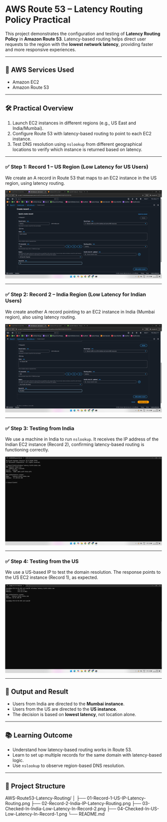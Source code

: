 # AWS Route 53 – Latency Routing Policy Practical

This project demonstrates the configuration and testing of **Latency Routing Policy** in **Amazon Route 53**. Latency-based routing helps direct user requests to the region with the **lowest network latency**, providing faster and more responsive experiences.

---

## 🔗 AWS Services Used

- Amazon EC2
- Amazon Route 53

---

## 🛠️ Practical Overview

1. Launch EC2 instances in different regions (e.g., US East and India/Mumbai).
2. Configure Route 53 with latency-based routing to point to each EC2 instance.
3. Test DNS resolution using `nslookup` from different geographical locations to verify which instance is returned based on latency.

---

### ✅ Step 1: Record 1 – US Region (Low Latency for US Users)

We create an A record in Route 53 that maps to an EC2 instance in the US region, using latency routing.

![Record 1 - US IP - Latency Routing](./01-Record-1-US-IP-Latency-Routing.png)

---

### ✅ Step 2: Record 2 – India Region (Low Latency for Indian Users)

We create another A record pointing to an EC2 instance in India (Mumbai region), also using latency routing.

![Record 2 - India IP - Latency Routing](./02-Record-2-India-IP-Latency-Routing.png)

---

### ✅ Step 3: Testing from India

We use a machine in India to run `nslookup`. It receives the IP address of the Indian EC2 instance (Record 2), confirming latency-based routing is functioning correctly.

![Checked in India - Low Latency - In Record 2](./03-Checked-In-India-Low-latency-In-Record-2.png)

---

### ✅ Step 4: Testing from the US

We use a US-based IP to test the domain resolution. The response points to the US EC2 instance (Record 1), as expected.

![Checked in US - Low Latency - In Record 1](./04-Checked-In-US-Low-Latency-In-Record-1.png)

---

## 🧪 Output and Result

- Users from India are directed to the **Mumbai instance**.
- Users from the US are directed to the **US instance**.
- The decision is based on **lowest latency**, not location alone.

---

## 📚 Learning Outcome

- Understand how latency-based routing works in Route 53.
- Learn to set up multiple records for the same domain with latency-based logic.
- Use `nslookup` to observe region-based DNS resolution.

---

## 📁 Project Structure

AWS-Route53-Latency-Routing/
│
├── 01-Record-1-US-IP-Latency-Routing.png
├── 02-Record-2-India-IP-Latency-Routing.png
├── 03-Checked-In-India-Low-Latency-In-Record-2.png
├── 04-Checked-In-US-Low-Latency-In-Record-1.png
└── README.md
